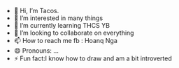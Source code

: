 - 👋 Hi, I’m Tacos.
- 👀 I’m interested in many things
- 🌱 I’m currently learning THCS YB
- 💞️ I’m looking to collaborate on everything
- 📫 How to reach me fb : Hoanq Nga
- 😄 Pronouns: ...
- ⚡ Fun fact:I know how to draw and am a bit introverted

<!---
tacoscatt/tacoscatt is a ✨ special ✨ repository because its `README.md` (this file) appears on your GitHub profile.
You can click the Preview link to take a look at your changes.
--->
